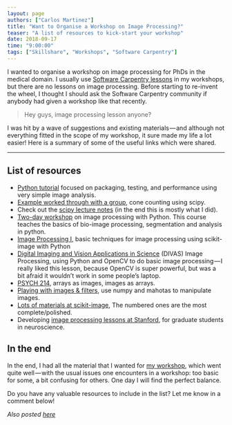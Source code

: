 ```yaml
---
layout: page
authors: ["Carlos Martinez"]
title: "Want to Organise a Workshop on Image Processing?"
teaser: "A list of resources to kick-start your workshop"
date: 2018-09-17
time: "9:00:00"
tags: ["Skillshare", "Workshops", "Software Carpentry"]
---
```


I wanted to organise a workshop on image processing for PhDs in the medical domain. I usually use [Software Carpentry lessons](https://software-carpentry.org/lessons/) in my workshops, but there are no lessons on image processing. Before starting to re-invent the wheel, I thought I should ask the Software Carpentry community if anybody had given a workshop like that recently.


> Hey guys, image processing lesson anyone?

I was hit by a wave of suggestions and existing materials — and although not everything fitted in the scope of my workshop, it sure made my life a lot easier! Here is a summary of some of the useful links which were shared.

***

## List of resources

 - [Python tutorial](https://python-102.readthedocs.io/en/latest/) focused on packaging, testing, and  performance using very simple image analysis.
 - [Example worked through with a group](https://github.com/tomwright01/imp-parallel), cone counting using scipy.
 - Check out the [scipy lecture notes](https://www.scipy-lectures.org/) (in the end this is mostly what I did).
 - [Two-day workshop](https://git.embl.de/grp-bio-it/python-workshop-image-processing) on image processing with Python. This course teaches the basics of bio-image processing, segmentation and analysis in python.
 - [Image Processing I](http://bi1x.caltech.edu/2016/handouts/image_processing_1.html), basic techniques for image processing using scikit-image with Python
 - [Digital Imaging and Vision Applications in Science](https://mmeysenburg.github.io/image-processing/) (DIVAS) Image Processing, using Python and OpenCV to do basic image processing — I really liked this lesson, because OpenCV is super powerful, but was a bit afraid it wouldn’t work in some people’s laptop.
 - [PSYCH 214](https://bic-berkeley.github.io/psych-214-fall-2016/arrays_and_images.html), arrays as images, images as arrays.
 - [Playing with images & filters](https://github.com/luispedro/python-image-tutorial), use numpy and mahotas to manipulate images.
 - [Lots of materials at scikit-image](https://github.com/scikit-image/skimage-tutorials/tree/master/lectures), The numbered ones are the most complete/polished.
 - Developing [image processing lessons at Stanford](https://github.com/DataLucence/images), for graduate students in neuroscience.

## In the end
In the end, I had all the material that I wanted for [my workshop](https://escience-academy.github.io/2018-08-29-BQMinded/material/ImageProcessing.pdf), which went quite well — with the usual issues one encounters in a workshop: too basic for some, a bit confusing for others. One day I will find the perfect balance.

Do you have any valuable resources to include in the list? Let me know in a comment below!

*Also posted [here](https://blog.esciencecenter.nl/want-to-organize-a-workshop-on-image-processing-5727d2347de2)*
